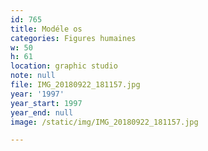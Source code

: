 ```yaml
---
id: 765
title: Modéle os
categories: Figures humaines
w: 50
h: 61
location: graphic studio
note: null
file: IMG_20180922_181157.jpg
year: '1997'
year_start: 1997
year_end: null
image: /static/img/IMG_20180922_181157.jpg

---
```


